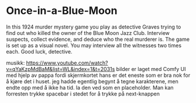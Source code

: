 # Once-in-a-Blue-Moon
In this 1924 murder mystery game you play as detective Graves trying to find out who killed the owner of the Blue Moon Jazz Club.
Interview suspects, collect evidence, and deduce who the real murderer is.
The game is set up as a visual novel. You may interview all the witnesses two times each. Good luck, detective.


musikk: https://www.youtube.com/watch?v=qYaKzpMdBaM&list=WL&index=1&t=2031s
bilder er laget med Comfy UI med hjelp av pappa fordi skjermkortet hans er det eneste som er bra nok for å kjøre det i huset. jeg hadde egentlig begynt å tegne karakterene, men endte opp med å ikke ha tid. la den ved som en placeholder.
Man kan forresten trykke spacebar i stedet for å trykke på next-knappen